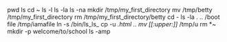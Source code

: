pwd 
ls
cd ~
ls -l
ls -la
ls -na
mkdir /tmp/my_first_directory
mv /tmp/betty /tmp/my_first_directory
rm /tmp/my_first_directory/betty
cd -
ls -la . .. /boot
file /tmp/iamafile
ln -s /bin/ls_ls_
cp -u *.html ..
mv [[:upper:]]* /tmp/u
rm *~
mkdir -p welcome/to/school
ls -amp
